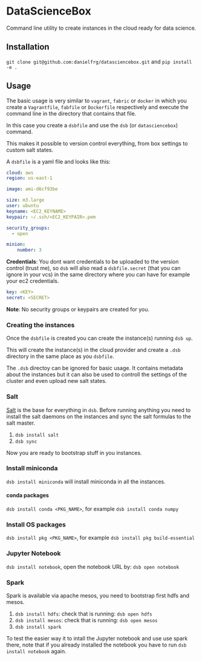 # DataScienceBox

Command line utility to create instances in the cloud ready for data science.

## Installation

`git clone git@github.com:danielfrg/datasciencebox.git` and `pip install -e .`

## Usage

The basic usage is very similar to `vagrant`, `fabric` or `docker` in which you create a
`Vagrantfile`, `fabfile` or `Dockerfile` respectively and execute the command line
in the directory that contains that file.

In this case you create a `dsbfile` and use the `dsb` (or `datasciencebox`) command.


This makes it possible to version control everything, from box settings to custom salt states.

A `dsbfile` is a yaml file and looks like this:

```yaml
cloud: aws
region: us-east-1

image: ami-d6cf93be

size: m3.large
user: ubuntu
keyname: <EC2_KEYNAME>
keypair: ~/.ssh/<EC2_KEYPAIR>.pem

security_groups:
  - open

minion:
    number: 3
```

**Credentials**: You dont want credentials to be uploaded to the version control (trust me), so
`dsb` will also read a `dsbfile.secret` (that you can ignore in your vcs) in the same directory where you can have
for example your ec2 credentials.

```yaml
key: <KEY>
secret: <SECRET>
```

**Note**: No security groups or keypairs are created for you.

### Creating the instances

Once the `dsbfile` is created you can create the instance(s) running `dsb up`.

This will create the instance(s) in the cloud provider and create a `.dsb` directory
in the same place as you `dsbfile`.

The `.dsb` directoy can be ignored for basic usage. It contains metadata about the instances
but it can also be used to controll the settings of the cluster and even upload new salt states.

###  Salt

[Salt](https://github.com/saltstack/salt) is the base for everything in `dsb`. Before running
anything you need to install the salt daemons on the instances and
sync the salt formulas to the salt master.

1. `dsb install salt`
2. `dsb sync`

Now you are ready to bootstrap stuff in you instances.

### Install miniconda

`dsb install miniconda` will install miniconda in all the instances.

#### conda packages

`dsb install conda <PKG_NAME>`, for example `dsb install conda numpy`

### Install OS packages

`dsb install pkg <PKG_NAME>`, for example `dsb install pkg build-essential`

### Jupyter Notebook

`dsb install notebook`, open the notebook URL by: `dsb open notebook`

### Spark

Spark is available via apache mesos, you need to bootstrap first hdfs and mesos.

1. `dsb install hdfs`: check that is running: `dsb open hdfs`
2. `dsb install mesos`: check that is running: `dsb open mesos`
3. `dsb install spark`

To test the easier way it to intall the Jupyter notebook and use use spark there,
note that if you already installed the notebook you have to run `dsb install notebook`
again.
